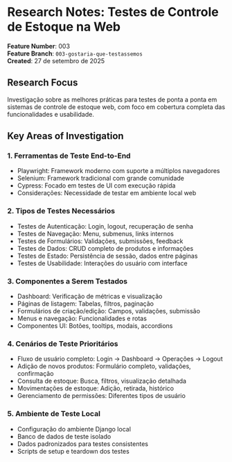 # Research Notes: Testes de Controle de Estoque na Web

**Feature Number**: 003  
**Feature Branch**: `003-gostaria-que-testassemos`  
**Created**: 27 de setembro de 2025

## Research Focus
Investigação sobre as melhores práticas para testes de ponta a ponta em sistemas de controle de estoque web, com foco em cobertura completa das funcionalidades e usabilidade.

## Key Areas of Investigation

### 1. Ferramentas de Teste End-to-End
- Playwright: Framework moderno com suporte a múltiplos navegadores
- Selenium: Framework tradicional com grande comunidade
- Cypress: Focado em testes de UI com execução rápida
- Considerações: Necessidade de testar em ambiente local web

### 2. Tipos de Testes Necessários
- Testes de Autenticação: Login, logout, recuperação de senha
- Testes de Navegação: Menu, submenus, links internos
- Testes de Formulários: Validações, submissões, feedback
- Testes de Dados: CRUD completo de produtos e informações
- Testes de Estado: Persistência de sessão, dados entre páginas
- Testes de Usabilidade: Interações do usuário com interface

### 3. Componentes a Serem Testados
- Dashboard: Verificação de métricas e visualização
- Páginas de listagem: Tabelas, filtros, paginação
- Formulários de criação/edição: Campos, validações, submissão
- Menus e navegação: Funcionalidades e rotas
- Componentes UI: Botões, tooltips, modais, accordions

### 4. Cenários de Teste Prioritários
- Fluxo de usuário completo: Login → Dashboard → Operações → Logout
- Adição de novos produtos: Formulário completo, validações, confirmação
- Consulta de estoque: Busca, filtros, visualização detalhada
- Movimentações de estoque: Adição, retirada, histórico
- Gerenciamento de permissões: Diferentes tipos de usuário

### 5. Ambiente de Teste Local
- Configuração do ambiente Django local
- Banco de dados de teste isolado
- Dados padronizados para testes consistentes
- Scripts de setup e teardown dos testes